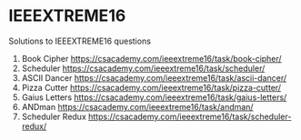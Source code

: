 # IEEEXTREME16
Solutions to IEEEXTREME16 questions

1. Book Cipher https://csacademy.com/ieeextreme16/task/book-cipher/
2. Scheduler https://csacademy.com/ieeextreme16/task/scheduler/
3. ASCII Dancer https://csacademy.com/ieeextreme16/task/ascii-dancer/
4. Pizza Cutter https://csacademy.com/ieeextreme16/task/pizza-cutter/
5. Gaius Letters https://csacademy.com/ieeextreme16/task/gaius-letters/
6. ANDman https://csacademy.com/ieeextreme16/task/andman/
7. Scheduler Redux https://csacademy.com/ieeextreme16/task/scheduler-redux/
